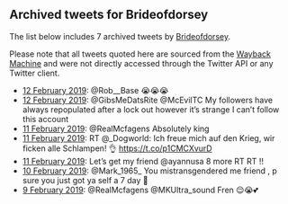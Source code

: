 ## Archived tweets for Brideofdorsey

The list below includes 7 archived tweets by
[Brideofdorsey](https://twitter.com/Brideofdorsey).

Please note that all tweets quoted here are sourced from the
[Wayback Machine](https://web.archive.org) and were not directly accessed through the Twitter API or
any Twitter client.

* [12 February 2019](https://web.archive.org/web/20190212131623/https://twitter.com/Brideofdorsey/status/1095310650673377280): @Rob__Base 😭😭😭 <!--1095310650673377280-->
* [12 February 2019](https://web.archive.org/web/20190212021914/https://twitter.com/Brideofdorsey/status/1095145273460965376): @GibsMeDatsRite @McEvilTC My followers have always repopulated after a lock out however it’s strange I can’t follow this account <!--1095145273460965376-->
* [11 February 2019](https://web.archive.org/web/20190211032508/https://twitter.com/Brideofdorsey/status/1094799469844025344): @RealMcfagens Absolutely king <!--1094799469844025344-->
* [11 February 2019](https://web.archive.org/web/20190211014429/https://twitter.com/Brideofdorsey/status/1094774140475715586): RT @_Dogworld: Ich freue mich auf den Krieg, wir ficken alle Schlampen!   👌 https://t.co/p1CMCXvurD <!--1094774140475715586-->
* [11 February 2019](https://web.archive.org/web/20190211004905/https://twitter.com/Brideofdorsey/status/1094760198579851264): Let’s get my friend @ayannusa 8 more RT RT !! <!--1094760198579851264-->
* [10 February 2019](https://web.archive.org/web/20190210043140/https://twitter.com/Brideofdorsey/status/1094453825635794945): @Mark_1965_ You mistransgendered me friend , p sure you just got ya self a 7 day 🤨 <!--1094453825635794945-->
* [ 9 February 2019](https://web.archive.org/web/20190209040955/https://twitter.com/Brideofdorsey/status/1094085964211859456): @RealMcfagens @MKUltra_sound Fren 😌😭💕 <!--1094085964211859456-->
